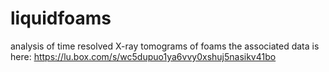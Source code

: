 # liquidfoams
analysis of time resolved X-ray tomograms of foams
the associated data is here:
https://lu.box.com/s/wc5dupuo1ya6vvy0xshuj5nasikv41bo
